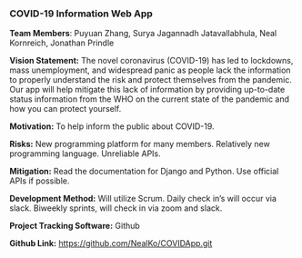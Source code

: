 ### COVID-19 Information Web App

**Team Members**: Puyuan Zhang, Surya Jagannadh Jatavallabhula, Neal Kornreich, Jonathan Prindle

**Vision Statement:** The novel coronavirus (COVID-19) has led to lockdowns, mass unemployment, and widespread panic as people lack the information to properly understand the risk and protect themselves from the pandemic. Our app will help mitigate this lack of information by providing up-to-date status information from the WHO on the current state of the pandemic and how you can protect yourself.

**Motivation:** To help inform the public about COVID-19.

**Risks:** New programming platform for many members. Relatively new programming language. Unreliable APIs.

**Mitigation:** Read the documentation for Django and Python. Use official APIs if possible.

**Development Method:** Will utilize Scrum. Daily check in’s will occur via slack. Biweekly sprints, will check in via zoom and slack. 

**Project Tracking Software:** Github

**Github Link:** https://github.com/NealKo/COVIDApp.git
